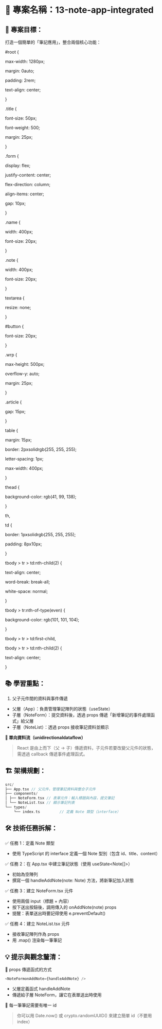 # 🔢 專案名稱：13-note-app-integrated

## **🧩 專案目標：**

打造一個簡單的「筆記應用」，整合兩個核心功能：

#root {

max-width: 1280px;

margin: 0auto;

padding: 2rem;

text-align: center;

}

.title {

font-size: 50px;

font-weight: 500;

margin: 25px;

}

.form {

display: flex;

justify-content: center;

flex-direction: column;

align-items: center;

gap: 10px;

}

.name {

width: 400px;

font-size: 20px;

}

.note {

width: 400px;

font-size: 20px;

}

textarea {

resize: none;

}

#button {

font-size: 20px;

}

.wrp {

max-height: 500px;

overflow-y: auto;

margin: 25px;

}

.article {

gap: 15px;

}

table {

margin: 15px;

border: 2pxsolidrgb(255, 255, 255);

letter-spacing: 1px;

max-width: 400px;

}

thead {

background-color: rgb(41, 99, 138);

}

th,

td {

border: 1pxsolidrgb(255, 255, 255);

padding: 8px10px;

}

tbody > tr > td:nth-child(2) {

text-align: center;

word-break: break-all;

white-space: normal;

}

tbody > tr:nth-of-type(even) {

background-color: rgb(101, 101, 104);

}

tbody > tr > td:first-child,

tbody > tr > td:nth-child(2) {

text-align: center;

}

## 📚 學習重點：

1. 父子元件間的資料與事件傳遞

- 父層（App）：負責管理筆記陣列的狀態（useState）
- 子層（NoteForm）：提交資料後，透過 props 傳遞「新增筆記的事件處理函式」給父層
- 子層（NoteList）：透過 props 接收筆記資料並顯示

**🔁 單向資料流（unidirectionaldataflow）**

> React 是由上而下（父 → 子）傳遞資料，子元件若要改變父元件的狀態，需透過 callback 傳遞事件處理函式。

## 🏗️ 架構規劃：

```cpp
src/
├── App.tsx // 父元件，管理筆記資料與整合子元件
├── components/
│ ├── NoteForm.tsx // 表單元件：輸入標題與內容，提交筆記
│ └── NoteList.tsx // 顯示筆記列表
└── types/
    └── index.ts         // 定義 Note 類型（interface）
```

## 🛠️ 技術任務拆解：

✅ 任務 1：定義 Note 類型

- 使用 TypeScript 的 interface 定義一個 Note 型別（包含 id、title、content）

✅ 任務 2：在 App.tsx 中建立筆記狀態（使用 useState<Note[]>）

- 初始為空陣列
- 撰寫一個 handleAddNote(note: Note) 方法，將新筆記加入狀態

✅ 任務 3：建立 NoteForm.tsx 元件

- 使用兩個 input（標題 + 內容）
- 按下送出按鈕後，調用傳入的 onAddNote(note) props
- 提醒：表單送出時要記得使用 e.preventDefault()

✅ 任務 4：建立 NoteList.tsx 元件

- 接收筆記陣列作為 props
- 用 .map() 渲染每一筆筆記

## 💡 提示與觀念釐清：

📌 props 傳遞函式的方式

```typescript
<NoteFormonAddNote={handleAddNote} />
```

- 父層定義函式 handleAddNote
- 傳遞給子層 NoteForm，讓它在表單送出時使用

📌 每一筆筆記需要有唯一 id

> 你可以用 Date.now() 或 crypto.randomUUID() 來建立簡單 id（不要用 index）
